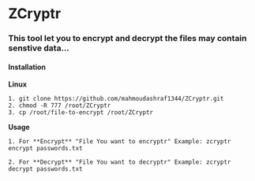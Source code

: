# ZCryptr

### This tool let you to encrypt and decrypt the files may contain senstive data...

<h4>Installation</h4>

**Linux**

```
1. git clone https://github.com/mahmoudashraf1344/ZCryptr.git
2. chmod -R 777 /root/ZCryptr
3. cp /root/file-to-encrypt /root/ZCryptr
```

**Usage**
```
1. For **Encrypt** "File You want to encryptr" Example: zcryptr encrypt passwords.txt

2. For **Decrypt** "File You want to decryptr" Example: zcryptr decrypt passwords.txt

```
